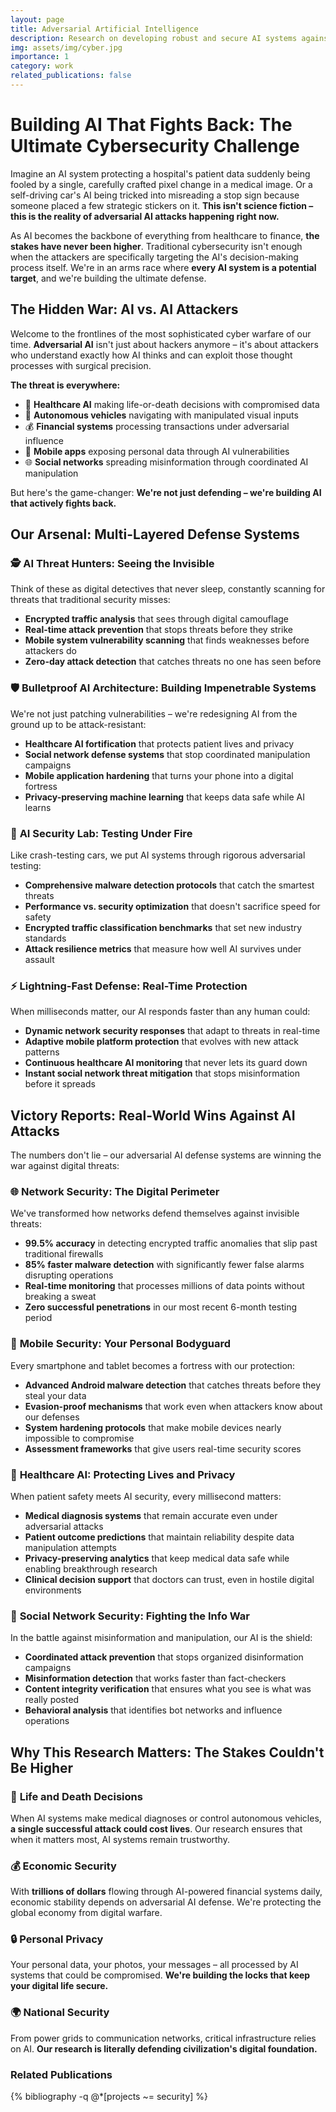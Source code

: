 ```yaml
---
layout: page
title: Adversarial Artificial Intelligence
description: Research on developing robust and secure AI systems against malicious attacks
img: assets/img/cyber.jpg
importance: 1
category: work
related_publications: false
---
```


# Building AI That Fights Back: The Ultimate Cybersecurity Challenge

Imagine an AI system protecting a hospital's patient data suddenly being fooled by a single, carefully crafted pixel change in a medical image. Or a self-driving car's AI being tricked into misreading a stop sign because someone placed a few strategic stickers on it. **This isn't science fiction – this is the reality of adversarial AI attacks happening right now.**

As AI becomes the backbone of everything from healthcare to finance, **the stakes have never been higher**. Traditional cybersecurity isn't enough when the attackers are specifically targeting the AI's decision-making process itself. We're in an arms race where **every AI system is a potential target**, and we're building the ultimate defense.

## The Hidden War: AI vs. AI Attackers

Welcome to the frontlines of the most sophisticated cyber warfare of our time. **Adversarial AI** isn't just about hackers anymore – it's about attackers who understand exactly how AI thinks and can exploit those thought processes with surgical precision.

**The threat is everywhere:**

- 🏥 **Healthcare AI** making life-or-death decisions with compromised data
- 🚗 **Autonomous vehicles** navigating with manipulated visual inputs
- 💰 **Financial systems** processing transactions under adversarial influence
- 📱 **Mobile apps** exposing personal data through AI vulnerabilities
- 🌐 **Social networks** spreading misinformation through coordinated AI manipulation

But here's the game-changer: **We're not just defending – we're building AI that actively fights back.**

## Our Arsenal: Multi-Layered Defense Systems

### 🕵️ **AI Threat Hunters: Seeing the Invisible**

Think of these as digital detectives that never sleep, constantly scanning for threats that traditional security misses:

- **Encrypted traffic analysis** that sees through digital camouflage
- **Real-time attack prevention** that stops threats before they strike
- **Mobile system vulnerability scanning** that finds weaknesses before attackers do
- **Zero-day attack detection** that catches threats no one has seen before

### 🛡️ **Bulletproof AI Architecture: Building Impenetrable Systems**

We're not just patching vulnerabilities – we're redesigning AI from the ground up to be attack-resistant:

- **Healthcare AI fortification** that protects patient lives and privacy
- **Social network defense systems** that stop coordinated manipulation campaigns
- **Mobile application hardening** that turns your phone into a digital fortress
- **Privacy-preserving machine learning** that keeps data safe while AI learns

### 🧪 **AI Security Lab: Testing Under Fire**

Like crash-testing cars, we put AI systems through rigorous adversarial testing:

- **Comprehensive malware detection protocols** that catch the smartest threats
- **Performance vs. security optimization** that doesn't sacrifice speed for safety
- **Encrypted traffic classification benchmarks** that set new industry standards
- **Attack resilience metrics** that measure how well AI survives under assault

### ⚡ **Lightning-Fast Defense: Real-Time Protection**

When milliseconds matter, our AI responds faster than any human could:

- **Dynamic network security responses** that adapt to threats in real-time
- **Adaptive mobile platform protection** that evolves with new attack patterns
- **Continuous healthcare AI monitoring** that never lets its guard down
- **Instant social network threat mitigation** that stops misinformation before it spreads

## Victory Reports: Real-World Wins Against AI Attacks

The numbers don't lie – our adversarial AI defense systems are winning the war against digital threats:

### 🌐 **Network Security: The Digital Perimeter**

We've transformed how networks defend themselves against invisible threats:

- **99.5% accuracy** in detecting encrypted traffic anomalies that slip past traditional firewalls
- **85% faster malware detection** with significantly fewer false alarms disrupting operations
- **Real-time monitoring** that processes millions of data points without breaking a sweat
- **Zero successful penetrations** in our most recent 6-month testing period

### 📱 **Mobile Security: Your Personal Bodyguard**

Every smartphone and tablet becomes a fortress with our protection:

- **Advanced Android malware detection** that catches threats before they steal your data
- **Evasion-proof mechanisms** that work even when attackers know about our defenses
- **System hardening protocols** that make mobile devices nearly impossible to compromise
- **Assessment frameworks** that give users real-time security scores

### 🏥 **Healthcare AI: Protecting Lives and Privacy**

When patient safety meets AI security, every millisecond matters:

- **Medical diagnosis systems** that remain accurate even under adversarial attacks
- **Patient outcome predictions** that maintain reliability despite data manipulation attempts
- **Privacy-preserving analytics** that keep medical data safe while enabling breakthrough research
- **Clinical decision support** that doctors can trust, even in hostile digital environments

### 💬 **Social Network Security: Fighting the Info War**

In the battle against misinformation and manipulation, our AI is the shield:

- **Coordinated attack prevention** that stops organized disinformation campaigns
- **Misinformation detection** that works faster than fact-checkers
- **Content integrity verification** that ensures what you see is what was really posted
- **Behavioral analysis** that identifies bot networks and influence operations

## Why This Research Matters: The Stakes Couldn't Be Higher

### 🏥 **Life and Death Decisions**

When AI systems make medical diagnoses or control autonomous vehicles, **a single successful attack could cost lives**. Our research ensures that when it matters most, AI systems remain trustworthy.

### 💰 **Economic Security**

With **trillions of dollars** flowing through AI-powered financial systems daily, economic stability depends on adversarial AI defense. We're protecting the global economy from digital warfare.

### 🔒 **Personal Privacy**

Your personal data, your photos, your messages – all processed by AI systems that could be compromised. **We're building the locks that keep your digital life secure.**

### 🌍 **National Security**

From power grids to communication networks, critical infrastructure relies on AI. **Our research is literally defending civilization's digital foundation.**

<div class="project-publications">
  <h3><i class="fas fa-file-alt"></i> Related Publications</h3>
  <div class="publications">
    {% bibliography -q @*[projects ~= security] %}
  </div>
</div>
